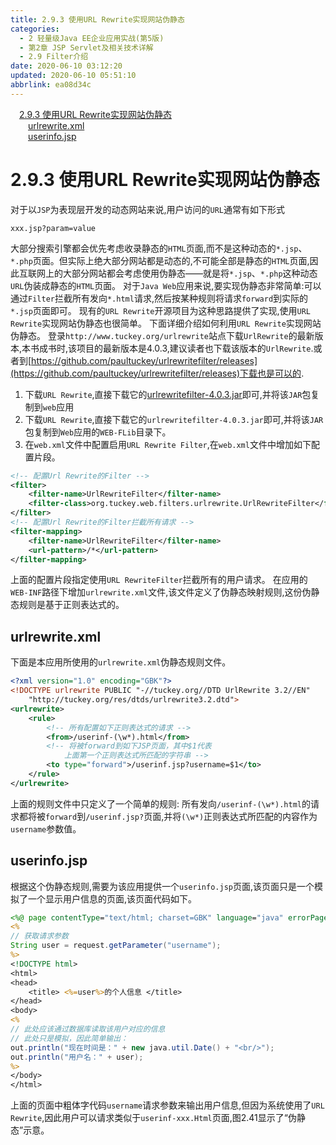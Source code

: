 ```yaml
---
title: 2.9.3 使用URL Rewrite实现网站伪静态
categories: 
  - 2 轻量级Java EE企业应用实战(第5版)
  - 第2章 JSP Servlet及相关技术详解
  - 2.9 Filter介绍
date: 2020-06-10 03:12:20
updated: 2020-06-10 05:51:10
abbrlink: ea08d34c
---
```

<div id='my_toc'><a href="/JavaReadingNotes/ea08d34c/#2-9-3-使用URL-Rewrite实现网站伪静态" class="header_1">2.9.3 使用URL Rewrite实现网站伪静态</a>&nbsp;<br><a href="/JavaReadingNotes/ea08d34c/#urlrewrite-xml" class="header_2">urlrewrite.xml</a>&nbsp;<br><a href="/JavaReadingNotes/ea08d34c/#userinfo-jsp" class="header_2">userinfo.jsp</a>&nbsp;<br></div>
<style>.header_1{margin-left: 1em;}.header_2{margin-left: 2em;}.header_3{margin-left: 3em;}.header_4{margin-left: 4em;}.header_5{margin-left: 5em;}.header_6{margin-left: 6em;}</style>
<!--more-->
<script>if (navigator.platform.search('arm')==-1){document.getElementById('my_toc').style.display = 'none';}var e,p = document.getElementsByTagName('p');while (p.length>0) {e = p[0];e.parentElement.removeChild(e);}</script>

<!--end-->
# 2.9.3 使用URL Rewrite实现网站伪静态
对于以`JSP`为表现层开发的动态网站来说,用户访问的`URL`通常有如下形式
```
xxx.jsp?param=value
```
大部分搜索引擎都会优先考虑收录静态的`HTML`页面,而不是这种动态的`*.jsp`、`*.php`页面。但实际上绝大部分网站都是动态的,不可能全部是静态的`HTML`页面,因此互联网上的大部分网站都会考虑使用伪静态——就是将`*.jsp`、`*.php`这种动态`URL`伪装成静态的`HTML`页面。
对于`Java Web`应用来说,要实现伪静态非常简单:可以通过`Filter`拦截所有发向`*.html`请求,然后按某种规则将请求`forward`到实际的`*.jsp`页面即可。
现有的`URL Rewrite`开源项目为这种思路提供了实现,使用`URL Rewrite`实现网站伪静态也很简单。
下面详细介绍如何利用`URL Rewrite`实现网站伪静态。
登录`http://www.tuckey.org/urlrewrite`站点下载`UrlRewrite`的最新版本,本书成书时,该项目的最新版本是4.0.3,建议读者也下载该版本的`UrlRewrite`.或者到[https://github.com/paultuckey/urlrewritefilter/releases](https://github.com/paultuckey/urlrewritefilter/releases)下载也是可以的.
1. 下载`URL Rewrite`,直接下载它的[urlrewritefilter-4.0.3.jar](https://repo1.maven.org/maven2/org/tuckey/urlrewritefilter/4.0.3/urlrewritefilter-4.0.3.jar)即可,并将该`JAR`包复制到`web`应用
2. 下载`URL Rewrite`,直接下载它的`urlrewritefilter-4.0.3.jar`即可,并将该`JAR`包复制到`Web`应用的`WEB-FLib`目录下。
3. 在`web.xml`文件中配置启用`URL Rewrite Filter`,在`web.xml`文件中增加如下配置片段。
```xml
<!-- 配置Url Rewrite的Filter -->
<filter>
    <filter-name>UrlRewriteFilter</filter-name>
    <filter-class>org.tuckey.web.filters.urlrewrite.UrlRewriteFilter</filter-class>
</filter>
<!-- 配置Url Rewrite的Filter拦截所有请求 -->
<filter-mapping>
    <filter-name>UrlRewriteFilter</filter-name>
    <url-pattern>/*</url-pattern>
</filter-mapping>
```
上面的配置片段指定使用`URL RewriteFilter`拦截所有的用户请求。
在应用的`WEB-INF`路径下增加`urlrewrite.xml`文件,该文件定义了伪静态映射规则,这份伪静态规则是基于正则表达式的。
## urlrewrite.xml
下面是本应用所使用的`urlrewrite.xml`伪静态规则文件。
```xml
<?xml version="1.0" encoding="GBK"?>
<!DOCTYPE urlrewrite PUBLIC "-//tuckey.org//DTD UrlRewrite 3.2//EN"
    "http://tuckey.org/res/dtds/urlrewrite3.2.dtd">
<urlrewrite>
    <rule>
        <!-- 所有配置如下正则表达式的请求 -->
        <from>/userinf-(\w*).html</from>
        <!-- 将被forward到如下JSP页面，其中$1代表
            上面第一个正则表达式所匹配的字符串 -->
        <to type="forward">/userinf.jsp?username=$1</to>
    </rule>
</urlrewrite>
```
上面的规则文件中只定义了一个简单的规则:
所有发向`/userinf-(\w*).html`的请求都将被`forward`到`/userinf.jsp?`页面,并将`(\w*)`正则表达式所匹配的内容作为`username`参数值。
## userinfo.jsp
根据这个伪静态规则,需要为该应用提供一个`userinfo.jsp`页面,该页面只是一个模拟了一个显示用户信息的页面,该页面代码如下。
```jsp
<%@ page contentType="text/html; charset=GBK" language="java" errorPage="" %>
<%
// 获取请求参数
String user = request.getParameter("username");
%>
<!DOCTYPE html>
<html>
<head>
    <title> <%=user%>的个人信息 </title>
</head>
<body>
<%
// 此处应该通过数据库读取该用户对应的信息
// 此处只是模拟，因此简单输出：
out.println("现在时间是：" + new java.util.Date() + "<br/>");
out.println("用户名：" + user);
%>
</body>
</html>
```
上面的页面中粗体字代码`username`请求参数来输出用户信息,但因为系统使用了`URL Rewrite`,因此用户可以请求类似于`userinf-xxx.Html`页面,图2.41显示了“伪静态”示意。
